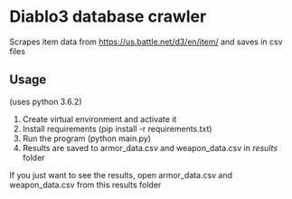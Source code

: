 # Diablo3 database crawler
Scrapes item data from https://us.battle.net/d3/en/item/ and saves in csv files

## Usage
(uses python 3.6.2)
1. Create virtual environment and activate it
2. Install requirements (pip install -r requirements.txt)
3. Run the program (python main.py)
4. Results are saved to armor_data.csv and weapon_data.csv in *results* folder

If you just want to see the results, open armor_data.csv and weapon_data.csv from this results folder
